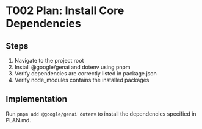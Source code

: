 # T002 Plan: Install Core Dependencies

## Steps
1. Navigate to the project root
2. Install @google/genai and dotenv using pnpm
3. Verify dependencies are correctly listed in package.json
4. Verify node_modules contains the installed packages

## Implementation
Run `pnpm add @google/genai dotenv` to install the dependencies specified in PLAN.md.